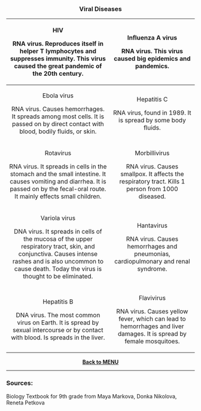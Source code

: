 <div align="center">
  <h3>Viral Diseases</h3>
</div>

|<p>HIV</p><p>RNA virus. Reproduces itself in helper T lymphocytes and suppresses immunity. This virus caused the great pandemic of the 20th century.</p>|<p>Influenza A virus</p><p>RNA virus. This virus caused big epidemics and pandemics.</p>|
| :-: | :-: |
|<p>Ebola virus</p><p>RNA virus. Causes hemorrhages. It spreads among most cells. It is passed on by direct contact with blood, bodily fluids, or skin.</p>|<p>Hepatitis C</p><p>RNA virus, found in 1989. It is spread by some body fluids.</p>|
|<p>Rotavirus</p><p>RNA virus. It spreads in cells in the stomach and the small intestine. It causes vomiting and diarrhea. It is passed on by the fecal-oral route. It mainly effects small children.</p>|<p>Morbillivirus</p><p>RNA virus. Causes smallpox. It affects the respiratory tract. Kills 1 person from 1000 diseased.</p>|
|<p>Variola virus</p><p>DNA virus. It spreads in cells of the mucosa of the upper respiratory tract, skin, and conjunctiva. Causes intense rashes and is also uncommon to cause death. Today the virus is thought to be eliminated.</p>|<p>Hantavirus</p><p>RNA virus. Causes hemorrhages and pneumonias, cardiopulmonary and renal syndrome.</p>|
|<p>Hepatitis B</p><p>DNA virus. The most common virus on Earth. It is spread by sexual intercourse or by contact with blood. Is spreads in the liver.</p>|<p>Flavivirus</p><p>RNA virus. Causes yellow fever, which can lead to hemorrhages and liver damages. It is spread by female mosquitoes.</p>|

**<p align="center"><a href="https://github.com/codingburgas/2122-10-biology-YVSimeonova19/tree/main/documents/lesson%20materials">Back to MENU</a></p>**

<hr>
<h3>Sources:</h3>
<p>Biology Textbook for 9th grade from Maya Markova, Donka Nikolova, Reneta Petkova</p>